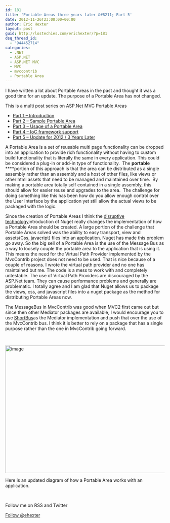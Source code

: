 ```yaml
---
id: 181
title: 'Portable Areas three years later &#8211; Part 5'
date: 2012-11-26T23:00:00+00:00
author: Eric Hexter
layout: post
guid: http://lostechies.com/erichexter/?p=181
dsq_thread_id:
  - "944452714"
categories:
  - .NET
  - ASP.NET
  - ASP.NET MVC
  - MVC
  - mvccontrib
  - Portable Area
---
```

I have written a lot about Portable Areas in the past and thought it was a good time for an update. The purpose of a Portable Area has not changed.

This is a multi post series on ASP.Net MVC Portable Areas

  * [Part 1 – Introduction](http://lostechies.com/erichexter/2009/11/01/asp-net-mvc-portable-areas-via-mvccontrib/)
  * [Part 2 – Sample Portable Area](/blogs/hex/archive/2009/11/02/asp-net-mvc-portable-areas-part-2.aspx)
  * [Part 3 – Usage of a Portable Area](/blogs/hex/archive/2009/11/03/asp-net-mvc-portable-areas-part-3.aspx)
  * [Part 4 &#8211; IoC framework support](/blogs/hex/archive/2009/11/04/asp-net-mvc-portable-area-part-4-ioc-framework-support.aspx)
  * [Part 5 &#8211; Update for 2012 / 3 Years Later](http://lostechies.com/erichexter/2012/11/26/portable-areas-3-years-later/)

A Portable Area is a set of reusable multi page functionality can be dropped into an application to provide rich functionality without having to custom build functionality that is literally the same in every application. This could be considered a plug-in or add-in type of functionality.  The **portable** ****portion of this approach is that the area can be distributed as a single assembly rather than an assembly and a host of other files, like views or other html assets that need to be managed and maintained over time.  By making a portable area totally self contained in a single assembly, this should allow for easier reuse and upgrades to the area.  The challenge for doing something like this has been how do you allow enough control over the User Interface by the application yet still allow the actual views to be packaged with the logic.

Since the creation of Portable Areas I think the [disruptive technology](http://en.wikipedia.org/wiki/Disruptive_innovation)introduction of Nuget really changes the implementation of how a Portable Area should be created. A large portion of the challenge that Portable Areas solved was the ability to easy transport, view and assets(Css, javacript) files into an application. Nuget has made this problem go away. So the big sell of a Portable Area is the use of the Message Bus as a way to loosely couple the portable area to the application that is using it. This means the need for the Virtual Path Provider implemented by the MvcContrib project does not need to be used. That is nice because of a couple of reasons. I wrote the virtual path provider and no one has maintained but me. The code is a mess to work with and completely untestable. The use of Virtual Path Providers are discouraged by the ASP.Net team. They can cause performance problems and generally are problematic. I totally agree and I am glad that Nuget allows us to package the views, css, and javascript files into a nuget package as the method for distributing Portable Areas now.

The MessageBus in MvcContrib was good when MVC2 first came out but since then other Mediator packages are available, I would encourage you to use [ShortBus](http://nuget.org/packages/ShortBus)as the Mediator implementation and push that over the use of the MvcContrib bus. I think it is better to rely on a package that has a single purpose rather than the one in MvcContrib going forward.

&nbsp;

[<img style="background-image: none; padding-left: 0px; padding-right: 0px; display: inline; padding-top: 0px; border: 0px;" title="image" src="http://lostechies.com/erichexter/files/2012/10/image_thumb4.png" alt="image" width="520" height="402" border="0" />](http://lostechies.com/erichexter/files/2012/10/image7.png)

Here is an updated diagram of how a Portable Area works with an application.

&nbsp;

Follow me on RSS and Twitter
  
<a href="https://twitter.com/ehexter" data-show-count="false" data-size="large">Follow @ehexter</a><a title="Subscribe to my feed" type="application/rss+xml" href="http://feeds.feedburner.com/EricHexter" rel="alternate"><img src="http://www.feedburner.com/fb/images/pub/feed-icon32x32.png" alt="" /></a>